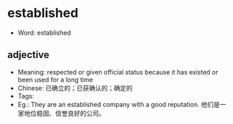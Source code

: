 # established

- Word: established

## adjective

- Meaning: respected or given official status because it has existed or been used for a long time
- Chinese: 已确立的；已获确认的；确定的
- Tags: 
- Eg.: They are an established company with a good reputation. 他们是一家地位稳固、信誉良好的公司。

